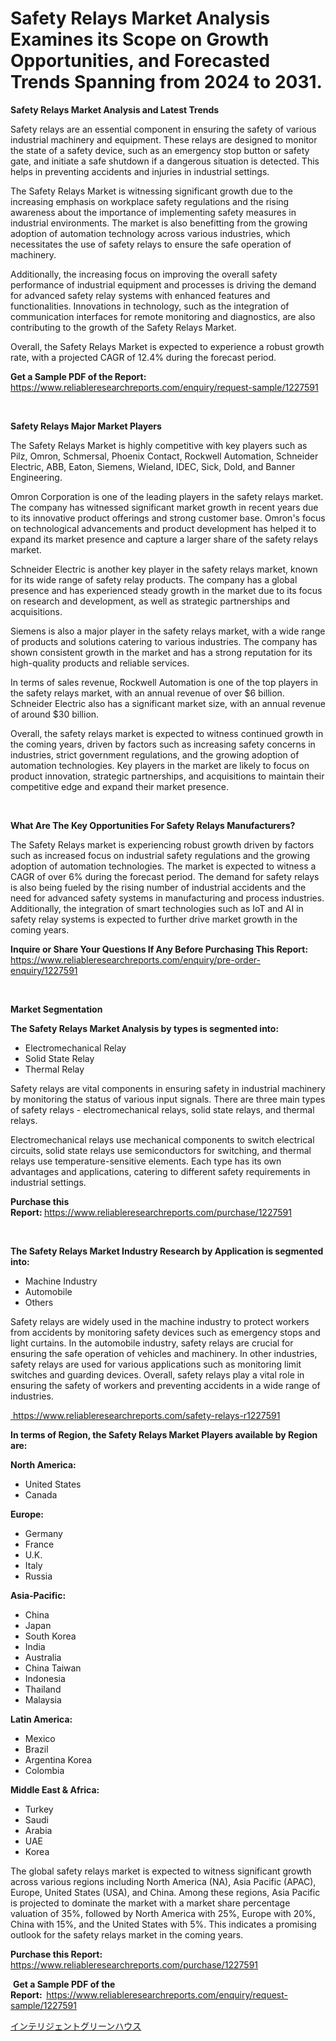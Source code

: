 <p><h1>Safety Relays Market Analysis Examines its Scope on Growth Opportunities, and Forecasted Trends Spanning from 2024 to 2031.</h1></p><p><strong>Safety Relays Market Analysis and Latest Trends</strong></p>
<p><p>Safety relays are an essential component in ensuring the safety of various industrial machinery and equipment. These relays are designed to monitor the state of a safety device, such as an emergency stop button or safety gate, and initiate a safe shutdown if a dangerous situation is detected. This helps in preventing accidents and injuries in industrial settings.</p><p>The Safety Relays Market is witnessing significant growth due to the increasing emphasis on workplace safety regulations and the rising awareness about the importance of implementing safety measures in industrial environments. The market is also benefitting from the growing adoption of automation technology across various industries, which necessitates the use of safety relays to ensure the safe operation of machinery.</p><p>Additionally, the increasing focus on improving the overall safety performance of industrial equipment and processes is driving the demand for advanced safety relay systems with enhanced features and functionalities. Innovations in technology, such as the integration of communication interfaces for remote monitoring and diagnostics, are also contributing to the growth of the Safety Relays Market.</p><p>Overall, the Safety Relays Market is expected to experience a robust growth rate, with a projected CAGR of 12.4% during the forecast period.</p></p>
<p><strong>Get a Sample PDF of the Report:&nbsp;</strong> <a href="https://www.reliableresearchreports.com/enquiry/request-sample/1227591">https://www.reliableresearchreports.com/enquiry/request-sample/1227591</a></p>
<p>&nbsp;</p>
<p><strong>Safety Relays Major Market Players</strong></p>
<p><p>The Safety Relays Market is highly competitive with key players such as Pilz, Omron, Schmersal, Phoenix Contact, Rockwell Automation, Schneider Electric, ABB, Eaton, Siemens, Wieland, IDEC, Sick, Dold, and Banner Engineering. </p><p>Omron Corporation is one of the leading players in the safety relays market. The company has witnessed significant market growth in recent years due to its innovative product offerings and strong customer base. Omron's focus on technological advancements and product development has helped it to expand its market presence and capture a larger share of the safety relays market.</p><p>Schneider Electric is another key player in the safety relays market, known for its wide range of safety relay products. The company has a global presence and has experienced steady growth in the market due to its focus on research and development, as well as strategic partnerships and acquisitions.</p><p>Siemens is also a major player in the safety relays market, with a wide range of products and solutions catering to various industries. The company has shown consistent growth in the market and has a strong reputation for its high-quality products and reliable services.</p><p>In terms of sales revenue, Rockwell Automation is one of the top players in the safety relays market, with an annual revenue of over $6 billion. Schneider Electric also has a significant market size, with an annual revenue of around $30 billion.</p><p>Overall, the safety relays market is expected to witness continued growth in the coming years, driven by factors such as increasing safety concerns in industries, strict government regulations, and the growing adoption of automation technologies. Key players in the market are likely to focus on product innovation, strategic partnerships, and acquisitions to maintain their competitive edge and expand their market presence.</p></p>
<p>&nbsp;</p>
<p><strong>What Are The Key Opportunities For Safety Relays Manufacturers?</strong></p>
<p><p>The Safety Relays market is experiencing robust growth driven by factors such as increased focus on industrial safety regulations and the growing adoption of automation technologies. The market is expected to witness a CAGR of over 6% during the forecast period. The demand for safety relays is also being fueled by the rising number of industrial accidents and the need for advanced safety systems in manufacturing and process industries. Additionally, the integration of smart technologies such as IoT and AI in safety relay systems is expected to further drive market growth in the coming years.</p></p>
<p><strong>Inquire or Share Your Questions If Any Before Purchasing This Report:</strong> <a href="https://www.reliableresearchreports.com/enquiry/pre-order-enquiry/1227591">https://www.reliableresearchreports.com/enquiry/pre-order-enquiry/1227591</a></p>
<p>&nbsp;</p>
<p><strong>Market Segmentation</strong></p>
<p><strong>The Safety Relays Market Analysis by types is segmented into:</strong></p>
<p><ul><li>Electromechanical Relay</li><li>Solid State Relay</li><li>Thermal Relay</li></ul></p>
<p><p>Safety relays are vital components in ensuring safety in industrial machinery by monitoring the status of various input signals. There are three main types of safety relays - electromechanical relays, solid state relays, and thermal relays. </p><p>Electromechanical relays use mechanical components to switch electrical circuits, solid state relays use semiconductors for switching, and thermal relays use temperature-sensitive elements. Each type has its own advantages and applications, catering to different safety requirements in industrial settings.</p></p>
<p><strong>Purchase this Report:&nbsp;</strong><a href="https://www.reliableresearchreports.com/purchase/1227591">https://www.reliableresearchreports.com/purchase/1227591</a></p>
<p>&nbsp;</p>
<p><strong>The Safety Relays Market Industry Research by Application is segmented into:</strong></p>
<p><ul><li>Machine Industry</li><li>Automobile</li><li>Others</li></ul></p>
<p><p>Safety relays are widely used in the machine industry to protect workers from accidents by monitoring safety devices such as emergency stops and light curtains. In the automobile industry, safety relays are crucial for ensuring the safe operation of vehicles and machinery. In other industries, safety relays are used for various applications such as monitoring limit switches and guarding devices. Overall, safety relays play a vital role in ensuring the safety of workers and preventing accidents in a wide range of industries.</p></p>
<p><a href="https://www.reliableresearchreports.com/safety-relays-r1227591">&nbsp;https://www.reliableresearchreports.com/safety-relays-r1227591</a></p>
<p><strong>In terms of Region, the Safety Relays Market Players available by Region are:</strong></p>
<p>
    <p> <strong> North America: </strong>
        <ul>
            <li>United States</li>
            <li>Canada</li>
        </ul>
        </p> 
    <p> <strong> Europe: </strong>
        <ul>
            <li>Germany</li>
            <li>France</li>
            <li>U.K.</li>
            <li>Italy</li>
            <li>Russia</li>
        </ul>
        </p> 
    <p> <strong> Asia-Pacific: </strong>
        <ul>
            <li>China</li>
            <li>Japan</li>
            <li>South Korea</li>
            <li>India</li>
            <li>Australia</li>
            <li>China Taiwan</li>
            <li>Indonesia</li>
            <li>Thailand</li>
            <li>Malaysia</li>
        </ul>
        </p> 
    <p> <strong> Latin America: </strong>
        <ul>
            <li>Mexico</li>
            <li>Brazil</li>
            <li>Argentina Korea</li>
            <li>Colombia</li>
        </ul>
        </p> 
    <p> <strong> Middle East & Africa: </strong>
        <ul>
            <li>Turkey</li>
            <li>Saudi</li>
            <li>Arabia</li>
            <li>UAE</li>
            <li>Korea</li>
        </ul>
    </p>
    </p>
<p><p>The global safety relays market is expected to witness significant growth across various regions including North America (NA), Asia Pacific (APAC), Europe, United States (USA), and China. Among these regions, Asia Pacific is projected to dominate the market with a market share percentage valuation of 35%, followed by North America with 25%, Europe with 20%, China with 15%, and the United States with 5%. This indicates a promising outlook for the safety relays market in the coming years.</p></p>
<p><strong>Purchase this Report: </strong><a href="https://www.reliableresearchreports.com/purchase/1227591">https://www.reliableresearchreports.com/purchase/1227591</a></p>
<p>&nbsp;<strong>Get a Sample PDF of the Report:&nbsp;&nbsp;</strong><a href="https://www.reliableresearchreports.com/enquiry/request-sample/1227591">https://www.reliableresearchreports.com/enquiry/request-sample/1227591</a></p>
<p><strong></strong></p>
<p><p><a href="https://github.com/mohamedbakry57/Market-Research-Report-List-3/blob/main/748062630522.md">インテリジェントグリーンハウス</a></p></p>